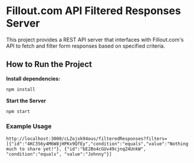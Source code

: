# Fillout.com API Filtered Responses Server

This project provides a REST API server that interfaces with Fillout.com's API to fetch and filter form responses based on specified criteria.

## How to Run the Project

**Install dependencies:**
```bash
npm install
```
**Start the Server**
```bash
npm start
```

### Example Usage
```
http://localhost:3000/cLZojxk94ous/filteredResponses?filters=[{"id":"4KC356y4M6W8jHPKx9QfEy","condition":"equals","value":"Nothing much to share yet!"}, {"id":"bE2Bo4cGUv49cjnqZ4UnkW", "condition":"equals", "value":"Johnny"}]
```